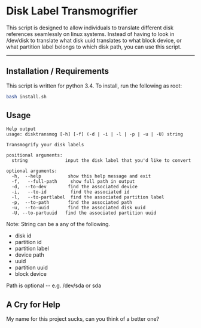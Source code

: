 Disk Label Transmogrifier
===================

This script is designed to allow individuals to translate different disk references seamlessly on linux systems.  Instead of having to look in /dev/disk to translate what disk uuid translates to what block device, or what partition label belongs to which disk path, you can use this script.  

----------

Installation / Requirements
-------------

This script is written for python 3.4.  To install, run the following as root:
```bash
bash install.sh
```


Usage
-------------
```
Help output
usage: disktransmog [-h] [-f] (-d | -i | -l | -p | -u | -U) string

Transmogrify your disk labels

positional arguments:
  string              input the disk label that you'd like to convert

optional arguments:
  -h,  --help          show this help message and exit
  -f,   --full-path     show full path in output
  -d,  --to-dev        find the associated device
  -i,   --to-id         find the associated id
  -l,   --to-partlabel  find the associated partition label
  -p,  --to-path       find the associated path
  -u,  --to-uuid       find the associated disk uuid
  -U, --to-partuuid   find the associated partition uuid
```

Note:
String can be a any of the following.

 - disk id
 - partition id
 - partition label
 - device path
 - uuid
 - partition uuid
 - block device
 
Path is optional --  e.g. /dev/sda or sda

A Cry for Help
------------------
My name for this project sucks, can you think of a better one?
